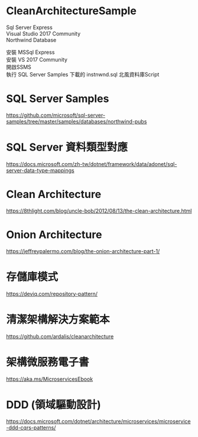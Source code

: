 # CleanArchitectureSample
Sql Server Express<br/>
Visual Studio 2017 Community<br/>
Northwind Database <br/>

安裝 MSSql Express<br/>
安裝 VS 2017 Community<br/>
開啟SSMS<br/>
執行 SQL Server Samples 下載的 instnwnd.sql 北風資料庫Script

# SQL Server Samples
https://github.com/microsoft/sql-server-samples/tree/master/samples/databases/northwind-pubs
# SQL Server 資料類型對應
https://docs.microsoft.com/zh-tw/dotnet/framework/data/adonet/sql-server-data-type-mappings
# Clean Architecture
https://8thlight.com/blog/uncle-bob/2012/08/13/the-clean-architecture.html
# Onion Architecture
https://jeffreypalermo.com/blog/the-onion-architecture-part-1/
# 存儲庫模式
https://deviq.com/repository-pattern/
# 清潔架構解決方案範本
https://github.com/ardalis/cleanarchitecture
# 架構微服務電子書
https://aka.ms/MicroservicesEbook
# DDD (領域驅動設計)
https://docs.microsoft.com/dotnet/architecture/microservices/microservice-ddd-cqrs-patterns/
